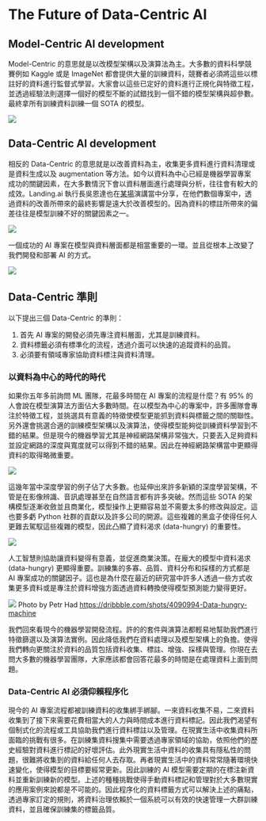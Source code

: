 # The Future of Data-Centric AI

## Model-Centric AI development
Model-Centric 的意思就是以改模型架構以及演算法為主。大多數的資料科學競賽例如 Kaggle 或是 ImageNet 都會提供大量的訓練資料，競賽者必須將這些以標註好的資料進行監督式學習。大家會以這些已定好的資料進行正規化與特徵工程，並透過經驗法則選擇一個好的模型不斷的試錯找到一個不錯的模型架構與超參數。最終拿所有訓練資料訓練一個 SOTA 的模型。

![](https://i.imgur.com/jcCvbiG.png)

## Data-Centric AI development
相反的 Data-Centric 的意思就是以改善資料為主，收集更多資料進行資料清理或是資料生成以及  augmentation 等方法。如今以資料為中心已經是機器學習專案成功的關鍵因素，在大多數情況下會以資料層面進行處理與分析，往往會有較大的成效。Landing.ai 執行長吳恩達也在[某場](https://www.youtube.com/watch?v=06-AZXmwHjo)演講當中分享，在他們數個專案中，透過資料的改善所帶來的最終影響是遠大於改善模型的。因為資料的標註所帶來的偏差往往是模型訓練不好的關鍵因素之一。

![](https://i.imgur.com/RSw5DeL.png)

一個成功的 AI 專案在模型與資料層面都是相當重要的一環。並且從根本上改變了我們開發和部署 AI 的方式。

![](https://i.imgur.com/1KaQLEj.png)

## Data-Centric 準則
以下提出三個 Data-Centric 的準則：

1. 首先 AI 專案的開發必須先專注資料層面，尤其是訓練資料。
2. 資料標籤必須有標準化的流程，透過介面可以快速的追蹤資料的品質。
3. 必須要有領域專家協助資料標注與資料清理。

### 以資料為中心的時代的時代
如果你五年多前詢問 ML 團隊，花最多時間在 AI 專案的流程是什麼？有 95% 的人會說在模型演算法方面佔大多數時間。在以模型為中心的專案中，許多團隊會專注於特徵工程，並挑選具有意義的特徵使模型更能抓到資料與標籤之間的關聯性。另外還會挑選合適的訓練模型架構以及演算法，使得模型能夠從訓練資料學習到不錯的結果。但是現今的機器學習尤其是神經網路架構非常強大，只要丟入足夠資料並設定網路的深度與寬度就可以得到不錯的結果。因此在神經網路架構當中更顯得資料的取得略微重要。

![](https://i.imgur.com/NqZqh64.png)

這幾年當中深度學習的例子佔了大多數。也延伸出來許多新穎的深度學習架構，不管是在影像辨識、音訊處理甚至在自然語言都有許多突破。然而這些 SOTA 的架構模型逐漸收斂並且商業化，模型操作上更顯容易並不需要太多的修改與設定。這也要多虧 Python 社群的貢獻以及許多公司的開源。這些複雜的黑盒子使得任何人更難去駕馭這些複雜的模型，因此凸顯了資料渴求 (data-hungry) 的重要性。

![](https://i.imgur.com/sEX3EAI.png)

人工智慧則協助讓資料變得有意義，並促進商業決策。在龐大的模型中資料渴求 (data-hungry) 更顯得重要。訓練集的多寡、品質、資料分布和採樣的方式都是 AI 專案成功的關鍵因子。這也是為什麼在最近的研究當中許多人透過一些方式收集更多資料或是專注於資料增強方面透過資料轉換使得模型預測能力變得更好。

![](https://i.imgur.com/4LVtcMe.png)
Photo by Petr Had https://dribbble.com/shots/4090994-Data-hungry-machine

我們回來看現今的機器學習開發流程。許的的套件與演算法都輕易地幫助我們進行特徵篩選以及演算法實例。因此降低我們在資料處理以及模型架構上的負擔。使得我們轉向更關注於資料的品質包括資料收集、標註、增強、採樣與管理。你現在去問大多數的機器學習團隊，大家應該都會回答花最多的時間是在處理資料上面到問題。

### Data-Centric AI 必須仰賴程序化
現今的 AI 專案流程都被訓練資料的收集綁手綁腳。一來資料收集不易，二來資料收集到了接下來需要花費相當大的人力與時間成本進行資料標記。因此我們渴望有個制式化的流程或工具協助我們進行資料標註以及管理。在現實生活中收集資料所面臨的挑戰有很多。在訓練集資料搜集中需要透過專家領域的協助，依照他們的歷史經驗對資料進行標記的好壞評估。此外現實生活中資料的收集具有隱私性的問題，很難將收集到的資料給任何人去存取。再者現實生活中的資料常常隨著環境快速變化，使得模型的目標要經常更新。因此訓練的 AI 模型需要定期的在標注新資料並重新訓練新的模型。上述的種種挑戰使得手動資料標記和管理對於大多數現實的應用案例來說都是不可能的。因此程序化的資料標籤方式可以解決上述的痛點，透過專家訂定的規則，將資料治理依賴於一個系統可以有效的快速管理一大群訓練資料，並且確保訓練集的標籤品質。


